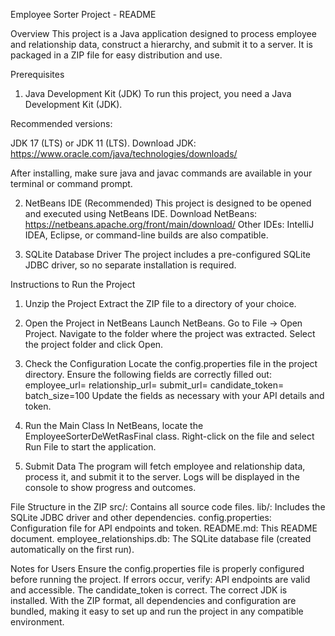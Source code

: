 Employee Sorter Project - README

Overview
This project is a Java application designed to process employee and relationship data, construct a hierarchy, and submit it to a server. 
It is packaged in a ZIP file for easy distribution and use.

Prerequisites
1. Java Development Kit (JDK)
  To run this project, you need a Java Development Kit (JDK).

  Recommended versions:

  JDK 17 (LTS) or JDK 11 (LTS).
  Download JDK: https://www.oracle.com/java/technologies/downloads/

After installing, make sure java and javac commands are available in your terminal or command prompt.

2. NetBeans IDE (Recommended)
  This project is designed to be opened and executed using NetBeans IDE.
  Download NetBeans: https://netbeans.apache.org/front/main/download/
  Other IDEs: IntelliJ IDEA, Eclipse, or command-line builds are also compatible.

3. SQLite Database Driver
  The project includes a pre-configured SQLite JDBC driver, so no separate installation is required.

Instructions to Run the Project

1. Unzip the Project
  Extract the ZIP file to a directory of your choice.

2. Open the Project in NetBeans
  Launch NetBeans.
  Go to File -> Open Project.
  Navigate to the folder where the project was extracted.
  Select the project folder and click Open.

3. Check the Configuration
  Locate the config.properties file in the project directory. Ensure the following fields are correctly filled out:
  employee_url=<API URL for employee data>
  relationship_url=<API URL for relationship data>
  submit_url=<API URL for submitting data>
  candidate_token=<Your Candidate Token>
  batch_size=100
  Update the fields as necessary with your API details and token.

4. Run the Main Class
  In NetBeans, locate the EmployeeSorterDeWetRasFinal class.
  Right-click on the file and select Run File to start the application.
5. Submit Data
  The program will fetch employee and relationship data, process it, and submit it to the server.
  Logs will be displayed in the console to show progress and outcomes.

File Structure in the ZIP
  src/: Contains all source code files.
  lib/: Includes the SQLite JDBC driver and other dependencies.
  config.properties: Configuration file for API endpoints and token.
  README.md: This README document.
  employee_relationships.db: The SQLite database file (created automatically on the first run).
  
Notes for Users
  Ensure the config.properties file is properly configured before running the project.
  If errors occur, verify:
  API endpoints are valid and accessible.
  The candidate_token is correct.
  The correct JDK is installed.
  With the ZIP format, all dependencies and configuration are bundled, making it easy to set up and run the project in any compatible environment.
